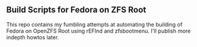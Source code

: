 ## Build Scripts for Fedora on ZFS Root

This repo contains my fumbling attempts at automating the building of Fedora on OpenZFS Root using rEFInd and zfsbootmenu. I'll publish more indepth howtos later.
